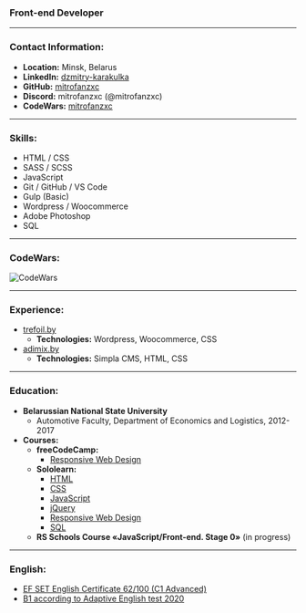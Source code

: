 ### Front-end Developer

----

### Contact Information:

* **Location:** Minsk, Belarus
* **LinkedIn:** [dzmitry-karakulka](https://www.linkedin.com/in/dzmitry-karakulka/)
* **GitHub:** [mitrofanzxc](https://github.com/mitrofanzxc)
* **Discord:** mitrofanzxc (@mitrofanzxc)
* **CodeWars:** [mitrofanzxc](https://www.codewars.com/users/mitrofanzxc)

----

### Skills:

* HTML / CSS
* SASS / SCSS
* JavaScript
* Git / GitHub / VS Code
* Gulp (Basic)
* Wordpress / Woocommerce
* Adobe Photoshop
* SQL

----

### CodeWars:

![CodeWars](https://www.codewars.com/users/mitrofanzxc/badges/large)

----

### Experience:

* [trefoil.by](https://www.trefoil.by)
  * **Technologies:** Wordpress, Woocommerce, CSS
* [adimix.by](https://adimix.by)
  * **Technologies:** Simpla CMS, HTML, CSS

----

### Education:

* **Belarussian National State University**
  * Automotive Faculty, Department of Economics and Logistics, 2012-2017
* **Courses:** 
  * **freeCodeCamp:**
    * [Responsive Web Design](https://www.freecodecamp.org/certification/mitrofanzxc/responsive-web-design)
  * **Sololearn:**
    * [HTML](https://www.sololearn.com/Certificate/1014-24283992/jpg)
    * [CSS](https://www.sololearn.com/Certificate/1023-24283992/jpg)
    * [JavaScript](https://www.sololearn.com/certificates/course/en/24283992/1024/landscape/png)
    * [jQuery](https://www.sololearn.com/Certificate/1082-24283992/jpg)
    * [Responsive Web Design](https://www.sololearn.com/Certificate/1162-24283992/jpg)
    * [SQL](https://www.sololearn.com/certificates/course/en/24283992/1060/landscape/png)
  * **RS Schools Course «JavaScript/Front-end. Stage 0»** (in progress)

----

### English:

* [EF SET English Certificate 62/100 (C1 Advanced)](https://www.efset.org/cert/xmuzdG)
* [B1 according to Adaptive English test 2020](https://examinator.epam.com/Main/PersonalAssignments/252515)
